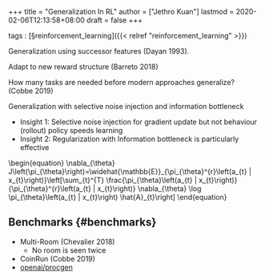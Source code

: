 +++
title = "Generalization In RL"
author = ["Jethro Kuan"]
lastmod = 2020-02-06T12:13:58+08:00
draft = false
+++

tags
: [§reinforcement\_learning]({{< relref "reinforcement_learning" >}})


Generalization using successor features (Dayan 1993).

Adapt to new reward structure (Barreto 2018)

How many tasks are needed before modern approaches generalize?
    (Cobbe 2019)

Generalization with selective noise injection and information
bottleneck

-   Insight 1: Selective noise injection for gradient update but not
    behaviour (rollout) policy speeds learning
-   Insight 2: Regularization with Information bottleneck is
    particularly effective

\begin{equation}
  \nabla\_{\theta} J\left(\pi\_{\theta}\right)=\widehat{\mathbb{E}}\_{\pi\_{\theta}^{r}\left(a\_{t} | x\_{t}\right)}\left[\sum\_{t}^{T} \frac{\pi\_{\theta}\left(a\_{t} | x\_{t}\right)}{\pi\_{\theta}^{r}\left(a\_{t} | x\_{t}\right)} \nabla\_{\theta} \log \pi\_{\theta}\left(a\_{t} | x\_{t}\right) \hat{A}\_{t}\right]
\end{equation}


## Benchmarks {#benchmarks}

-   Multi-Room (Chevalier 2018)
    -   No room is seen twice
-   CoinRun (Cobbe 2019)
-   [openai/procgen](https://github.com/openai/procgen)
